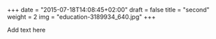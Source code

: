+++
date = "2015-07-18T14:08:45+02:00"
draft = false
title = "second"
weight = 2
img = "education-3189934_640.jpg"
+++

Add text here
